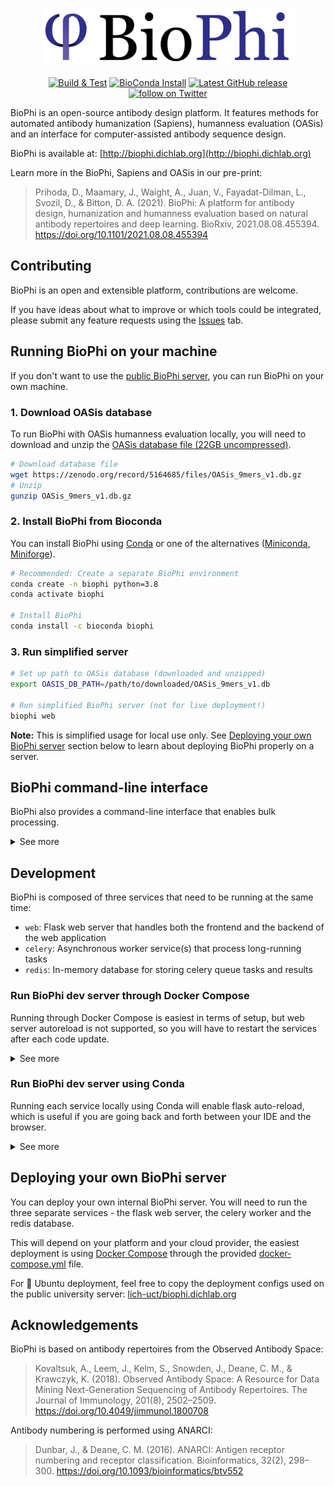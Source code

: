 <p align="center">
    <br>
    <img height="90" src="biophi/common/web/static/img/logo-light/2x/biophi_logo@2x.png?raw=true?raw=true">
    <br>
    <br>
    <a href="https://github.com/Merck/BioPhi/actions/workflows/python-package-conda.yml">
    <img src="https://github.com/Merck/BioPhi/actions/workflows/python-package-conda.yml/badge.svg"
        alt="Build & Test"></a>
    <a href="https://anaconda.org/bioconda/biophi">
        <img src="https://img.shields.io/conda/dn/bioconda/biophi.svg?style=flag&label=BioConda%20install&color=green"
            alt="BioConda Install"></a>
    <a href="https://github.com/Merck/BioPhi/releases">
        <img src="https://img.shields.io/github/v/release/Merck/BioPhi?include_prereleases"
            alt="Latest GitHub release"></a>
    <a href="https://twitter.com/intent/follow?screen_name=BioPhi">
        <img src="https://img.shields.io/twitter/follow/BioPhi?style=social&logo=twitter"
            alt="follow on Twitter"></a>    
</p>

BioPhi is an open-source antibody design platform. 
It features methods for automated antibody humanization (Sapiens), humanness evaluation (OASis) and an interface for computer-assisted antibody sequence design.

BioPhi is available at: [http://biophi.dichlab.org](http://biophi.dichlab.org)

Learn more in the BioPhi, Sapiens and OASis in our pre-print:

> Prihoda, D., Maamary, J., Waight, A., Juan, V., Fayadat-Dilman, L., Svozil, D., & Bitton, D. A. (2021). 
> BioPhi: A platform for antibody design, humanization and humanness evaluation based on natural antibody repertoires and deep learning. BioRxiv, 2021.08.08.455394. https://doi.org/10.1101/2021.08.08.455394

## Contributing

BioPhi is an open and extensible platform, contributions are welcome. 

If you have ideas about what to improve or which tools could be integrated, please submit
any feature requests using the [Issues](https://github.com/Merck/biophi/issues) tab.

## Running BioPhi on your machine

If you don't want to use the [public BioPhi server](http://biophi.dichlab.org), you can run BioPhi on your own machine.

### 1. Download OASis database

To run BioPhi with OASis humanness evaluation locally, 
you will need to download and unzip the
[OASis database file (22GB uncompressed)](https://zenodo.org/record/5164685).

```bash
# Download database file
wget https://zenodo.org/record/5164685/files/OASis_9mers_v1.db.gz
# Unzip
gunzip OASis_9mers_v1.db.gz
```

### 2. Install BioPhi from Bioconda

You can install BioPhi using [Conda](https://docs.conda.io/projects/conda/en/latest/user-guide/install/download.html) 
or one of the alternatives ([Miniconda](https://docs.conda.io/en/latest/miniconda.html), 
[Miniforge](https://github.com/conda-forge/miniforge)).

```bash
# Recommended: Create a separate BioPhi environment
conda create -n biophi python=3.8
conda activate biophi

# Install BioPhi
conda install -c bioconda biophi
```

### 3. Run simplified server

```bash
# Set up path to OASis database (downloaded and unzipped)
export OASIS_DB_PATH=/path/to/downloaded/OASis_9mers_v1.db

# Run simplified BioPhi server (not for live deployment!)
biophi web
```

**Note:** This is simplified usage for local use only. 
See [Deploying your own BioPhi server](#deploying-your-own-biophi-server) section below 
to learn about deploying BioPhi properly on a server.

## BioPhi command-line interface

BioPhi also provides a command-line interface that enables bulk processing.

<details>
    <summary>See more</summary>

```bash
# Get humanized FASTA
# Expected input: Both chains of each antibody should have the same ID
#                 with an optional _VL/_VH or _HC/_LC suffix
biophi sapiens mabs.fa --fasta-only --output humanized.fa

# Run full humanization & humanness evaluation pipeline
biophi sapiens mabs.fa \
    --oasis-db path/to/downloaded/OASis_9mers_v1.db \
    --output humanized/

# Get the Sapiens probability matrix (score of each residue at each position)
biophi sapiens mabs.fa --scores-only --output scores.csv

# Get mean Sapiens score (one score for each sequence)
biophi sapiens mabs.fa --mean-score-only --output scores.csv

# Get OASis humanness evaluation
biophi oasis mabs.fa \
    --oasis-db path/to/downloaded/OASis_9mers_v1.db \
    --output oasis.xlsx
```
  
</details>

## Development

BioPhi is composed of three services that need to be running at the same time:

- `web`: Flask web server that handles both the frontend and the backend of the web application
- `celery`: Asynchronous worker service(s) that process long-running tasks
- `redis`: In-memory database for storing celery queue tasks and results

### Run BioPhi dev server through Docker Compose

Running through Docker Compose is easiest in terms of setup, but web server autoreload is not supported,
so you will have to restart the services after each code update.

<details>
    <summary>See more</summary>

#### 1. Install Docker

See https://docs.docker.com/get-docker/

#### 2. Build all images using Docker Compose

```bash
# Run using Makefile
make docker-build
# or directly using
docker-compose build
```

#### 3. Run all services using Docker Compose

```bash
# Run using Makefile
make docker-run
# or directly using
docker-compose up
```

To build and run, you can use:
```bash
# Run using Makefile
make docker-build docker-run
# or directly using
docker-compose up --build
```

#### 4. Handle code updates

After your code is updated, you will need to stop the services, run build and start again. 
See the next section for info on running locally with flask auto-reload.

</details>


### Run BioPhi dev server using Conda

Running each service locally using Conda will enable flask auto-reload, 
which is useful if you are going back and forth between your IDE and the browser.

<details>
    <summary>See more</summary>

#### 1. Install Conda

Install [Conda](https://docs.conda.io/projects/conda/en/latest/user-guide/install/download.html) 
or one of the alternatives ([Miniconda](https://docs.conda.io/en/latest/miniconda.html), 
[Miniforge](https://github.com/conda-forge/miniforge))

#### 2. Install Redis server

Install and run [Redis server](https://redis.io/download). 
On Mac, you can [install Redis using Brew](https://medium.com/@petehouston/install-and-config-redis-on-mac-os-x-via-homebrew-eb8df9a4f298).

#### 3. Setup environment

```bash
# Install dependencies using the provided Makefile
make env
# Or directly using
conda env create -n biophi -f environment.yml
conda activate biophi
pip install -e . --no-deps
```

#### 4. Run all services

You will have to run each service in a separate terminal (Use Cmd+T to open a new tab):

```bash
# Run Redis server (this depends on your installation, the server might already be running)
redis-server

# In a separate terminal, run celery worker queue
make celery

# In a separate terminal, run flask web server
make web
```

See the provided 

#### 5. Handle code updates

After your code is updated, the flask web service should refresh automatically. 
However, the celery service needs to be stopped and started manually, 
so you will need to do that if you update code that is executed from the workers.
</details>

## Deploying your own BioPhi server

You can deploy your own internal BioPhi server. 
You will need to run the three separate services - the flask web server, 
the celery worker and the redis database.

This will depend on your platform and your cloud provider, the easiest deployment is using [Docker Compose](https://docs.docker.com/compose/gettingstarted/)
through the provided [docker-compose.yml](docker-compose.yml) file.

For 🐧 Ubuntu deployment, feel free to copy the deployment configs used on the public university server: [lich-uct/biophi.dichlab.org](https://github.com/lich-uct/biophi.dichlab.org)

## Acknowledgements

BioPhi is based on antibody repertoires from the Observed Antibody Space:

> Kovaltsuk, A., Leem, J., Kelm, S., Snowden, J., Deane, C. M., & Krawczyk, K. (2018). Observed Antibody Space: A Resource for Data Mining Next-Generation Sequencing of Antibody Repertoires. The Journal of Immunology, 201(8), 2502–2509. https://doi.org/10.4049/jimmunol.1800708

Antibody numbering is performed using ANARCI:

> Dunbar, J., & Deane, C. M. (2016). ANARCI: Antigen receptor numbering and receptor classification. Bioinformatics, 32(2), 298–300. https://doi.org/10.1093/bioinformatics/btv552
